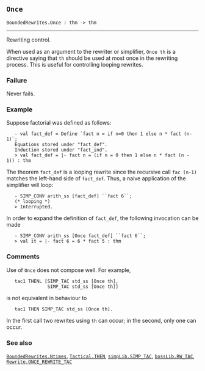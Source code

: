 ## `Once`

``` hol4
BoundedRewrites.Once : thm -> thm
```

------------------------------------------------------------------------

Rewriting control.

When used as an argument to the rewriter or simplifier, `Once th` is a
directive saying that `th` should be used at most once in the rewriting
process. This is useful for controlling looping rewrites.

### Failure

Never fails.

### Example

Suppose factorial was defined as follows:

``` hol4
   - val fact_def = Define `fact n = if n=0 then 1 else n * fact (n-1)`;
   Equations stored under "fact_def".
   Induction stored under "fact_ind".
   > val fact_def = |- fact n = (if n = 0 then 1 else n * fact (n - 1)) : thm
```

The theorem `fact_def` is a looping rewrite since the recursive call
`fac (n-1)` matches the left-hand side of `fact_def`. Thus, a naive
application of the simplifier will loop:

``` hol4
   - SIMP_CONV arith_ss [fact_def] ``fact 6``;
   (* looping *)
   > Interrupted.
```

In order to expand the definition of `fact_def`, the following
invocation can be made

``` hol4
   - SIMP_CONV arith_ss [Once fact_def] ``fact 6``;
   > val it = |- fact 6 = 6 * fact 5 : thm
```

### Comments

Use of `Once` does not compose well. For example,

``` hol4
   tac1 THENL [SIMP_TAC std_ss [Once th],
               SIMP_TAC std_ss [Once th]]
```

is not equivalent in behaviour to

``` hol4
   tac1 THEN SIMP_TAC std_ss [Once th].
```

In the first call two rewrites using `th` can occur; in the second, only
one can occur.

### See also

[`BoundedRewrites.Ntimes`](#BoundedRewrites.Ntimes),
[`Tactical.THEN`](#Tactical.THEN),
[`simpLib.SIMP_TAC`](#simpLib.SIMP_TAC),
[`bossLib.RW_TAC`](#bossLib.RW_TAC),
[`Rewrite.ONCE_REWRITE_TAC`](#Rewrite.ONCE_REWRITE_TAC)
